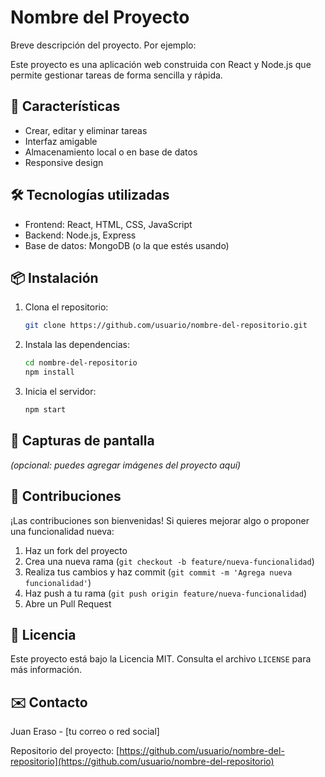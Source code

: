# Nombre del Proyecto

Breve descripción del proyecto. Por ejemplo:

Este proyecto es una aplicación web construida con React y Node.js que permite gestionar tareas de forma sencilla y rápida.

## 🚀 Características

- Crear, editar y eliminar tareas
- Interfaz amigable
- Almacenamiento local o en base de datos
- Responsive design

## 🛠️ Tecnologías utilizadas

- Frontend: React, HTML, CSS, JavaScript
- Backend: Node.js, Express
- Base de datos: MongoDB (o la que estés usando)

## 📦 Instalación

1. Clona el repositorio:
   ```bash
   git clone https://github.com/usuario/nombre-del-repositorio.git
   ```
2. Instala las dependencias:
   ```bash
   cd nombre-del-repositorio
   npm install
   ```
3. Inicia el servidor:
   ```bash
   npm start
   ```

## 📸 Capturas de pantalla

_(opcional: puedes agregar imágenes del proyecto aquí)_

## 🤝 Contribuciones

¡Las contribuciones son bienvenidas! Si quieres mejorar algo o proponer una funcionalidad nueva:

1. Haz un fork del proyecto
2. Crea una nueva rama (`git checkout -b feature/nueva-funcionalidad`)
3. Realiza tus cambios y haz commit (`git commit -m 'Agrega nueva funcionalidad'`)
4. Haz push a tu rama (`git push origin feature/nueva-funcionalidad`)
5. Abre un Pull Request

## 📄 Licencia

Este proyecto está bajo la Licencia MIT. Consulta el archivo `LICENSE` para más información.

## ✉️ Contacto

Juan Eraso - [tu correo o red social]

Repositorio del proyecto: [https://github.com/usuario/nombre-del-repositorio](https://github.com/usuario/nombre-del-repositorio)
